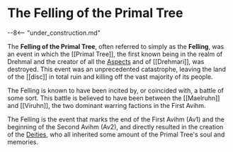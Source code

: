 # The Felling of the Primal Tree

--8<-- "under_construction.md"

The **Felling of the Primal Tree**, often referred to simply as the **Felling**, was an event in which the [[Primal Tree]], the first known being in the realm of Drehmal and the creator of all the [Aspects](/Lore/Higher_Beings/Aspects/) and of [[Drehmari]], was destroyed. This event was an unprecedented catastrophe, leaving the land of the [[disc]] in total ruin and killing off the vast majority of its people. 

The Felling is known to have been incited by, or coincided with, a battle of some sort. This battle is believed to have been between the [[Maelruhn]] and [[Viruhn]], the two dominant warring factions in the First Avihm.

The Felling is the event that marks the end of the First Avihm (Av1) and the beginning of the Second Avihm (Av2), and directly resulted in the creation of the [Deities](/Lore/Higher_Beings/Deities/), who all inherited some amount of the Primal Tree's soul and memories.